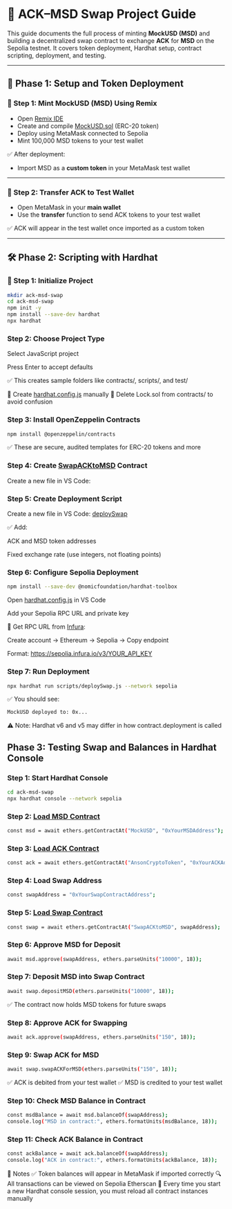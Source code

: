 # 🔁 ACK–MSD Swap Project Guide

This guide documents the full process of minting **MockUSD (MSD)** and building a decentralized swap contract to exchange **ACK** for **MSD** on the Sepolia testnet. It covers token deployment, Hardhat setup, contract scripting, deployment, and testing.

---

## 🧱 Phase 1: Setup and Token Deployment

### 🔹 Step 1: Mint MockUSD (MSD) Using Remix

- Open [Remix IDE](https://remix.ethereum.org)
- Create and compile [MockUSD.sol](/contracts/MockUSD.sol) (ERC-20 token)
- Deploy using MetaMask connected to Sepolia
- Mint 100,000 MSD tokens to your test wallet

✅ After deployment:
- Import MSD as a **custom token** in your MetaMask test wallet

---

### 🔹 Step 2: Transfer ACK to Test Wallet

- Open MetaMask in your **main wallet**
- Use the **transfer** function to send ACK tokens to your test wallet

✅ ACK will appear in the test wallet once imported as a custom token

---

## 🛠️ Phase 2: Scripting with Hardhat

### 🔹 Step 1: Initialize Project

```bash
mkdir ack-msd-swap
cd ack-msd-swap
npm init -y
npm install --save-dev hardhat
npx hardhat
```
### Step 2: Choose Project Type
Select JavaScript project

Press Enter to accept defaults

✅ This creates sample folders like contracts/, scripts/, and test/

📁 Create [hardhat.config.js](/script/hardhat.config.js) manually 🧹 Delete Lock.sol from contracts/ to avoid confusion
### Step 3: Install OpenZeppelin Contracts
```bash
npm install @openzeppelin/contracts
```
✅ These are secure, audited templates for ERC-20 tokens and more
### Step 4: Create [SwapACKtoMSD](/contracts/SwapACKtoMSD.sol) Contract
Create a new file in VS Code:

### Step 5: Create Deployment Script
Create a new file in VS Code: [deploySwap](/script/deploySwap.js)

✅ Add:

ACK and MSD token addresses

Fixed exchange rate (use integers, not floating points)

### Step 6: Configure Sepolia Deployment
```bash
npm install --save-dev @nomicfoundation/hardhat-toolbox
```
Open [hardhat.config.js](/script/hardhat.config.js) in VS Code

Add your Sepolia RPC URL and private key

🔗 Get RPC URL from [Infura](https://www.infura.io/):

Create account → Ethereum → Sepolia → Copy endpoint

Format: https://sepolia.infura.io/v3/YOUR_API_KEY
### Step 7: Run Deployment
```bash
npx hardhat run scripts/deploySwap.js --network sepolia
```
✅ You should see:
```bash
MockUSD deployed to: 0x...
```
⚠️ Note: Hardhat v6 and v5 may differ in how contract.deployment is called

## Phase 3: Testing Swap and Balances in Hardhat Console
### Step 1: Start Hardhat Console
```bash
cd ack-msd-swap
npx hardhat console --network sepolia
```
### Step 2: [Load MSD Contract](/contracts/MockUSD.sol)
```bash
const msd = await ethers.getContractAt("MockUSD", "0xYourMSDAddress");
```
### Step 3: [Load ACK Contract](/contracts/AnsonCryptoToken.sol)
```bash
const ack = await ethers.getContractAt("AnsonCryptoToken", "0xYourACKAddress");
```
### Step 4: Load Swap Address
```bash
const swapAddress = "0xYourSwapContractAddress";
```
### Step 5: [Load Swap Contract](/contracts/SwapACKtoMSD.sol)
```bash
const swap = await ethers.getContractAt("SwapACKtoMSD", swapAddress);
```
### Step 6: Approve MSD for Deposit
```bash
await msd.approve(swapAddress, ethers.parseUnits("10000", 18));
```
### Step 7: Deposit MSD into Swap Contract
```bash
await swap.depositMSD(ethers.parseUnits("10000", 18));
```
✅ The contract now holds MSD tokens for future swaps
### Step 8: Approve ACK for Swapping
```bash
await ack.approve(swapAddress, ethers.parseUnits("150", 18));
```
### Step 9: Swap ACK for MSD
```bash
await swap.swapACKForMSD(ethers.parseUnits("150", 18));
```
✅ ACK is debited from your test wallet ✅ MSD is credited to your test wallet
### Step 10: Check MSD Balance in Contract
```bash
const msdBalance = await msd.balanceOf(swapAddress);
console.log("MSD in contract:", ethers.formatUnits(msdBalance, 18));
```
### Step 11: Check ACK Balance in Contract
```bash
const ackBalance = await ack.balanceOf(swapAddress);
console.log("ACK in contract:", ethers.formatUnits(ackBalance, 18));
```
🧾 Notes
✅ Token balances will appear in MetaMask if imported correctly
🔍 All transactions can be viewed on Sepolia Etherscan
🔁 Every time you start a new Hardhat console session, you must reload all contract instances manually

